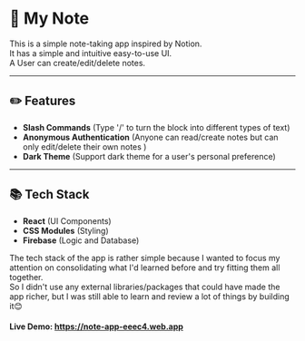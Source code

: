 # 📗 My Note 

This is a simple note-taking app inspired by Notion.\
It has a simple and intuitive easy-to-use UI.\
A User can create/edit/delete notes.

---

## ✏️ Features

- **Slash Commands** (Type '/' to turn the block into different types of text)
- **Anonymous Authentication** (Anyone can read/create notes but can only edit/delete their own notes )
- **Dark Theme** (Support dark theme for a user's personal preference)

---

## 📚 Tech Stack

- **React** (UI Components)
- **CSS Modules** (Styling)
- **Firebase** (Logic and Database)

The tech stack of the app is rather simple because I wanted to focus my attention on consolidating what I'd learned before and try fitting them all together.\
So I didn't use any external libraries/packages that could have made the app richer, but I was still able to learn and review a lot of things by building it😊

#### Live Demo: https://note-app-eeec4.web.app

